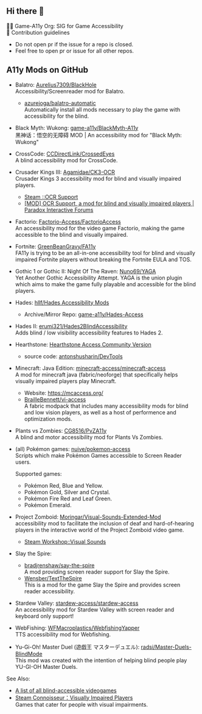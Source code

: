 ## Hi there 👋

🙋‍♀️ Game-A11y Org: SIG for Game Accessibility  
🌈 Contribution guidelines

- Do not open pr if the issue for a repo is closed.
- Feel free to open pr or issue for all other repos.


## A11y Mods on GitHub

<!-- TODO: Move to a repo -->

- Balatro:  [Aurelius7309/BlackHole](https://github.com/Aurelius7309/BlackHole)  
  Accessibility/Screenreader mod for Balatro.
    - [azurejoga/balatro-automatic](https://github.com/azurejoga/balatro-automatic)  
      Automatically install all mods necessary to play the game with accessibility for the blind.
- Black Myth: Wukong:  [game-a11y/BlackMyth-A11y](https://github.com/game-a11y/BlackMyth-A11y)  
  黑神话：悟空的无障碍 MOD | An accessibility mod for "Black Myth: Wukong"
- CrossCode: [CCDirectLink/CrossedEyes](https://github.com/CCDirectLink/CrossedEyes)  
  A blind accessibility mod for CrossCode.
- Crusader Kings III:  [Agamidae/CK3-OCR](https://github.com/Agamidae/CK3-OCR)  
  Crusader Kings 3 accessibility mod for blind and visually impaired players.
    - [Steam ::OCR Support](https://steamcommunity.com/sharedfiles/filedetails/?id=2848213069)
    - [[MOD] OCR Support, a mod for blind and visually impaired players | Paradox Interactive Forums](https://forum.paradoxplaza.com/forum/threads/mod-ocr-support-a-mod-for-blind-and-visually-impaired-players.1619475/)
- Factorio:  [Factorio-Access/FactorioAccess](https://github.com/Factorio-Access/FactorioAccess)  
  An accessibility mod for the video game Factorio, making the game accessible to the blind and visually impaired.
- Fortnite:  [GreenBeanGravy/FA11y](https://github.com/GreenBeanGravy/FA11y)  
  FA11y is trying to be an all-in-one accessibility tool for blind and visually impaired Fortnite players without breaking the Fortnite EULA and TOS.
- Gothic 1 or Gothic II: Night Of The Raven:  [Nuno69/YAGA](https://github.com/Nuno69/YAGA)  
  Yet Another Gothic Accessibility Attempt.
  YAGA is the union plugin which aims to make the game fully playable and accessible for the blind players.
- Hades:  [hllf/Hades Accessibility Mods](https://github.com/game-a11y/Hades-Access)  
    - Archive/Mirror Repo: [game-a11y/Hades-Access](https://github.com/game-a11y/Hades-Access)
- Hades II:  [erumi321/Hades2BlindAccessibility](https://github.com/erumi321/Hades2BlindAccessibility)  
  Adds blind / low visibility accessibility features to Hades 2.
- Hearthstone:  [Hearthstone Access Community Version](https://hearthstoneaccess.com/)  
    - source code: [antonshusharin/DevTools](https://github.com/antonshusharin/DevTools)
- Minecraft: Java Edition:  [minecraft-access/minecraft-access](https://github.com/minecraft-access/minecraft-access)  
  A mod for minecraft java (fabric/neoforge) that specifically helps visually impaired players play Minecraft.  
    - Website: https://mcaccess.org/
    - [BrailleBennett/vi-access](https://github.com/BrailleBennett/vi-access)  
      A fabric modpack that includes many accessibility mods for blind and low vision players, as well as a host of performence and optimization mods.
- Plants vs Zombies:  [CG8516/PvZA11y](https://github.com/CG8516/PvZA11y)  
  A blind and motor accessibility mod for Plants Vs Zombies.
- (all) Pokémon games:   [nuive/pokemon-access](https://github.com/nuive/pokemon-access)  
  Scripts which make Pokémon Games accessible to Screen Reader users.

  Supported games:
  - Pokémon Red, Blue and Yellow.
  - Pokémon Gold, Silver and Crystal.
  - Pokémon Fire Red and Leaf Green.
  - Pokémon Emerald.
- Project Zomboid:  [Moringar/Visual-Sounds-Extended-Mod](https://github.com/Moringar/Visual-Sounds-Extended-Mod)  
  accessibility mod to facilitate the inclusion of deaf and hard-of-hearing players in the interactive world of the Project Zomboid video game.
  - [Steam Workshop::Visual Sounds](https://steamcommunity.com/sharedfiles/filedetails/?id=3367336031)
- Slay the Spire:
    - [bradjrenshaw/say-the-spire](https://github.com/bradjrenshaw/say-the-spire)  
      A mod providing screen reader support for Slay the Spire.
    - [Wensber/TextTheSpire](https://github.com/Wensber/TextTheSpire)  
      This is a mod for the game Slay the Spire and provides screen reader accessibility. 
- Stardew Valley:  [stardew-access/stardew-access](https://github.com/stardew-access/stardew-access)  
  An accessibility mod for Stardew Valley with screen reader and keyboard only support!
- WebFishing:  [WFMacroplastics/WebfishingYapper](https://github.com/WFMacroplastics/WebfishingYapper)  
  TTS accessibility mod for Webfishing.
- Yu-Gi-Oh! Master Duel (遊戯王 マスターデュエル):  [radsi/Master-Duels-BlindMode](https://github.com/radsi/Master-Duels-BlindMode)  
  This mod was created with the intention of helping blind people play YU-GI-OH Master Duels.

See Also:

- [A list of all blind-accessible videogames](https://gist.github.com/Molitvan/50e3b5060ab9465b1da895155d5c0480)
- [Steam Connoisseur：Visually Impaired Players](https://store.steampowered.com/curator/26801495-Visually-Impaired-Players/)  
  Games that cater for people with visual impairments.
